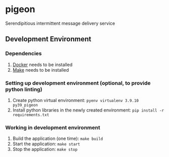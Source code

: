 # pigeon
Serendipitious intermittent message delivery service

## Development Environment

### Dependencies
1. [Docker](https://www.docker.com/) needs to be installed
2. [Make](https://www.gnu.org/software/make/) needs to be installed

### Setting up development environment (optional, to provide python linting)
1. Create python virtual environment: `pyenv virtualenv 3.9.10 py39_pigeon`
2. Install python libraries in the newly created environment: `pip install -r requirements.txt`

### Working in development environment
1. Build the application (one time): `make build`
2. Start the application: `make start`
3. Stop the application: `make stop`